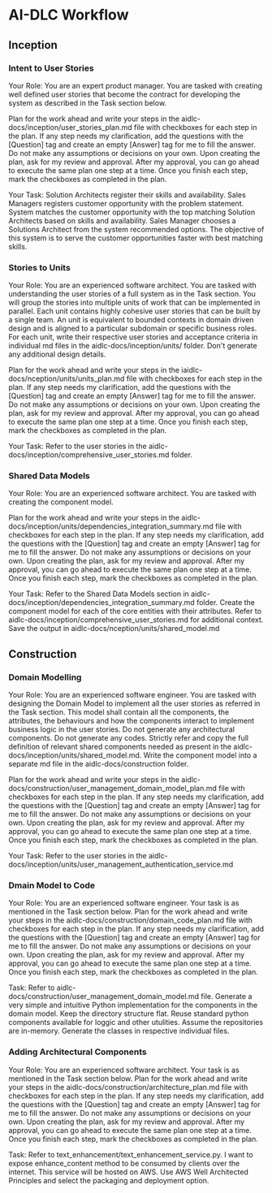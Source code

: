 # AI-DLC Workflow

## Inception

### Intent to User Stories

Your Role: You are an expert product manager. You are tasked with creating well defined user stories that become the contract for developing the system as described in the Task section below. 

Plan for the work ahead and write your steps in the aidlc-docs/inception/user_stories_plan.md file with checkboxes for each step in the plan. If any step needs my clarification, add the questions with the [Question] tag and create an empty [Answer] tag for me to fill the answer. Do not make any assumptions or decisions on your own. Upon creating the plan, ask for my review and approval. After my approval, you can go ahead to execute the same plan one step at a time. Once you finish each step, mark the checkboxes as completed in the plan.

Your Task: Solution Architects register their skills and availability. Sales Managers registers customer opportunity with the problem statement. System matches the customer opportunity with the top matching  Solution Architects based on skills and  availability. Sales Manager chooses a Solutions Architect from the system recommended options. The objective of this system is to serve the customer opportunities faster with best matching skills.



### Stories to Units


Your Role: You are an experienced software architect. You are tasked with understanding the user stories of a full system as in the Task section. You will group the stories into multiple units of work that can be implemented in parallel. Each unit contains highly cohesive user stories that can be built by a single team. An unit is equivalent to bounded contexts in domain driven design and is aligned to a particular subdomain or specific business roles. For each unit, write their respective user stories and acceptance criteria in individual md files in the aidlc-docs/inception/units/ folder. Don't generate any additional design details. 

Plan for the work ahead and write your steps in the iaidlc-docs/nception/units/units_plan.md file with checkboxes for each step in the plan. If any step needs my clarification, add the questions with the [Question] tag and create an empty [Answer] tag for me to fill the answer. Do not make any assumptions or decisions on your own. Upon creating the plan, ask for my review and approval. After my approval, you can go ahead to execute the same plan one step at a time. Once you finish each step, mark the checkboxes as completed in the plan.

Your Task: Refer to the user stories in the aidlc-docs/inception/comprehensive_user_stories.md folder.


### Shared Data Models

Your Role: You are an experienced software architect. You are tasked with creating the component model.

Plan for the work ahead and write your steps in the aidlc-docs/inception/units/dependencies_integration_summary.md file with checkboxes for each step in the plan. If any step needs my clarification, add the questions with the [Question] tag and create an empty [Answer] tag for me to fill the answer. Do not make any assumptions or decisions on your own. Upon creating the plan, ask for my review and approval. After my approval, you can go ahead to execute the same plan one step at a time. Once you finish each step, mark the checkboxes as completed in the plan.

Your Task: Refer to the Shared Data Models section in aidlc-docs/inception/dependencies_integration_summary.md folder. Create the component model for each of the core entities with their attributes. Refer to aidlc-docs/inception/comprehensive_user_stories.md for additional context. Save the output in aidlc-docs/nception/units/shared_model.md



## Construction

### Domain Modelling

Your Role: You are an experienced software engineer. You are tasked with designing the Domain Model to implement all the user stories as referred in the Task section. This model shall contain all the components, the attributes, the behaviours and how the components interact to implement business logic in the user stories. Do not generate any architectural components. Do not generate any codes. Strictly refer and copy the full definition of relevant shared components needed as present in the aidlc-docs/inception/units/shared_model.md. Write the component model into a separate md file in the aidlc-docs/construction folder.

Plan for the work ahead and write your steps in the aidlc-docs/construction/user_management_domain_model_plan.md file with checkboxes for each step in the plan. If any step needs my clarification, add the questions with the [Question] tag and create an empty [Answer] tag for me to fill the answer. Do not make any assumptions or decisions on your own. Upon creating the plan, ask for my review and approval. After my approval, you can go ahead to execute the same plan one step at a time. Once you finish each step, mark the checkboxes as completed in the plan.

Your Task: Refer to the user stories in the aidlc-docs/inception/units/user_management_authentication_service.md

### Dmain Model to Code

Your Role: You are an experienced software engineer. Your task is as mentioned in the Task section below. Plan for the work ahead and write your steps in the aidlc-docs/construction/domain_code_plan.md file with checkboxes for each step in the plan. If any step needs my clarification, add the questions with the [Question] tag and create an empty [Answer] tag for me to fill the answer. Do not make any assumptions or decisions on your own. Upon creating the plan, ask for my review and approval. After my approval, you can go ahead to execute the same plan one step at a time. Once you finish each step, mark the checkboxes as completed in the plan.

Task: Refer to aidlc-docs/construction/user_management_domain_model.md file. Generate a very simple and intuitive Python implementation for the components in the domain model. Keep the directory structure flat. Reuse standard python components available for loggic and other utulities. Assume the repositories are in-memory. Generate the classes in respective individual files.


### Adding Architectural Components

Your Role: You are an experienced software architect. Your task is as mentioned in the Task section below. Plan for the work ahead and write your steps in the aidlc-docs/construction/architecture_plan.md file with checkboxes for each step in the plan. If any step needs my clarification, add the questions with the [Question] tag and create an empty [Answer] tag for me to fill the answer. Do not make any assumptions or decisions on your own. Upon creating the plan, ask for my review and approval. After my approval, you can go ahead to execute the same plan one step at a time. Once you finish each step, mark the checkboxes as completed in the plan.

Task: Refer to text_enhancement/text_enhancement_service.py. I want to expose enhance_content method to be consumed by clients over the internet. This service will be hosted on AWS. Use AWS Well Architected Principles and select the packaging and deployment option.